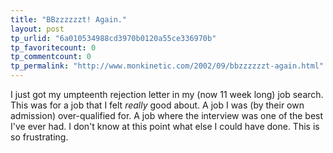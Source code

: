 ```yaml
---
title: "BBzzzzzzt! Again."
layout: post
tp_urlid: "6a010534988cd3970b0120a55ce336970b"
tp_favoritecount: 0
tp_commentcount: 0
tp_permalink: "http://www.monkinetic.com/2002/09/bbzzzzzzt-again.html"
---
```

I just got my umpteenth rejection letter in my (now 11 week long) job search. This was for a job that I felt *really* good about. A job I was (by their own admission) over-qualified for. A job where the interview was one of the best I&#39;ve ever had. I don&#39;t know at this point what else I could have done. This is so frustrating.
